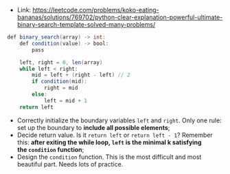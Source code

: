 - Link: https://leetcode.com/problems/koko-eating-bananas/solutions/769702/python-clear-explanation-powerful-ultimate-binary-search-template-solved-many-problems/
```java
def binary_search(array) -> int:
    def condition(value) -> bool:
        pass

    left, right = 0, len(array)
    while left < right:
        mid = left + (right - left) // 2
        if condition(mid):
            right = mid
        else:
            left = mid + 1
    return left
```
-   Correctly initialize the boundary variables `left` and `right`. Only one rule: set up the boundary to **include all possible elements**;
-   Decide return value. Is it `return left` or `return left - 1`? Remember this: **after exiting the while loop, `left` is the minimal k​ satisfying the `condition` function**;
-   Design the `condition` function. This is the most difficult and most beautiful part. Needs lots of practice.
